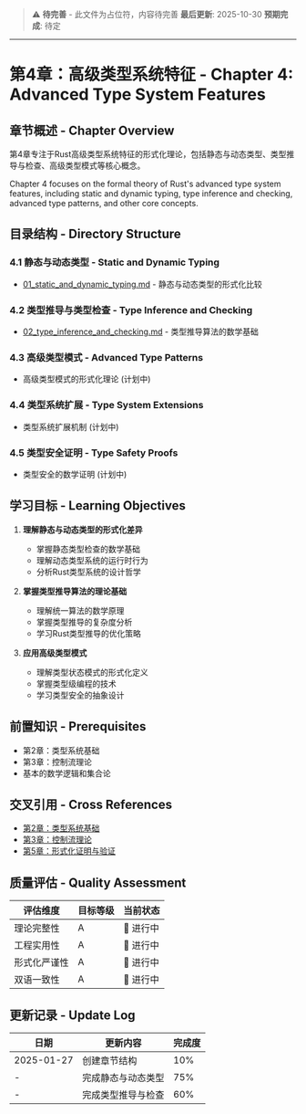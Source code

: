 > ⚠️ **待完善** - 此文件为占位符，内容待完善
> **最后更新**: 2025-10-30
> **预期完成**: 待定

---

# 第4章：高级类型系统特征 - Chapter 4: Advanced Type System Features

## 章节概述 - Chapter Overview

第4章专注于Rust高级类型系统特征的形式化理论，包括静态与动态类型、类型推导与检查、高级类型模式等核心概念。

Chapter 4 focuses on the formal theory of Rust's advanced type system features, including static and dynamic typing, type inference and checking, advanced type patterns, and other core concepts.

## 目录结构 - Directory Structure

### 4.1 静态与动态类型 - Static and Dynamic Typing

- [01_static_and_dynamic_typing.md](./01_static_and_dynamic_typing.md) - 静态与动态类型的形式化比较

### 4.2 类型推导与类型检查 - Type Inference and Checking

- [02_type_inference_and_checking.md](./02_type_inference_and_checking.md) - 类型推导算法的数学基础

### 4.3 高级类型模式 - Advanced Type Patterns

- 高级类型模式的形式化理论 (计划中)

### 4.4 类型系统扩展 - Type System Extensions

- 类型系统扩展机制 (计划中)

### 4.5 类型安全证明 - Type Safety Proofs

- 类型安全的数学证明 (计划中)

## 学习目标 - Learning Objectives

1. **理解静态与动态类型的形式化差异**
   - 掌握静态类型检查的数学基础
   - 理解动态类型系统的运行时行为
   - 分析Rust类型系统的设计哲学

2. **掌握类型推导算法的理论基础**
   - 理解统一算法的数学原理
   - 掌握类型推导的复杂度分析
   - 学习Rust类型推导的优化策略

3. **应用高级类型模式**
   - 理解类型状态模式的形式化定义
   - 掌握类型级编程的技术
   - 学习类型安全的抽象设计

## 前置知识 - Prerequisites

- 第2章：类型系统基础
- 第3章：控制流理论
- 基本的数学逻辑和集合论

## 交叉引用 - Cross References

- [第2章：类型系统基础](../02_type_system/00_index.md)
- [第3章：控制流理论](../03_control_flow/00_index.md)
- [第5章：形式化证明与验证](../05_formal_verification/00_index.md)

## 质量评估 - Quality Assessment

| 评估维度 | 目标等级 | 当前状态 |
|---------|---------|---------|
| 理论完整性 | A | 🔄 进行中 |
| 工程实用性 | A | 🔄 进行中 |
| 形式化严谨性 | A | 🔄 进行中 |
| 双语一致性 | A | 🔄 进行中 |

## 更新记录 - Update Log

| 日期 | 更新内容 | 完成度 |
|------|---------|--------|
| 2025-01-27 | 创建章节结构 | 10% |
| - | 完成静态与动态类型 | 75% |
| - | 完成类型推导与检查 | 60% |
